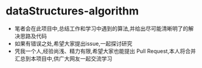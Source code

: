 # dataStructures-algorithm
- 笔者会在此项目中,总结工作和学习中遇到的算法,并给出尽可能清晰明了的解决思路及代码
- 如果有错误之处,希望大家提出issue,一起探讨研究
- 凭我一个人,经验尚浅、精力有限,希望大家也能提出 Pull Request,本人将合并汇总到本项目中,供广大网友一起交流学习
